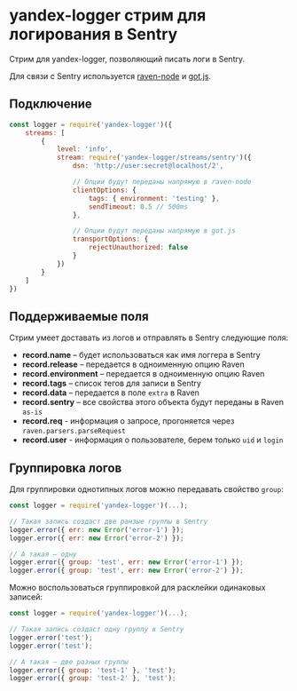 # yandex-logger стрим для логирования в Sentry

Стрим для yandex-logger, позволяющий писать логи в Sentry.

Для связи с Sentry используется [raven-node](https://github.com/getsentry/raven-node) и [got.js](https://github.com/sindresorhus/got).

## Подключение

```js
const logger = require('yandex-logger')({
    streams: [
        {
            level: 'info',
            stream: require('yandex-logger/streams/sentry')({
                dsn: 'http://user:secret@localhost/2',

                // Опции будут переданы напрямую в raven-node
                clientOptions: {
                    tags: { environment: 'testing' },
                    sendTimeout: 0.5 // 500ms
                },

                // Опции будут переданы напрямую в got.js
                transportOptions: {
                    rejectUnauthorized: false
                }
            })
        }
    ]
})
```

## Поддерживаемые поля

Стрим умеет доставать из логов и отправлять в Sentry следующие поля:

* **record.name** – будет использоваться как имя логгера в Sentry
* **record.release** – передается в одноименную опцию Raven
* **record.environment** – передается в одноименную опцию Raven
* **record.tags** – список тегов для записи в Sentry
* **record.data** – передается в поле `extra` в Raven
* **record.sentry** – все свойства этого объекта будут переданы в Raven `as-is`
* **record.req** - информация о запросе, прогоняется через `raven.parsers.parseRequest`
* **record.user** - информация о пользователе, берем только `uid` и `login`

## Группировка логов

Для группировки однотипных логов можно передавать свойство `group`:
```js
const logger = require('yandex-logger')(...);

// Такая запись создаст две ранзые группы в Sentry
logger.error({ err: new Error('error-1') });
logger.error({ err: new Error('error-2') });

// А такая – одну
logger.error({ group: 'test', err: new Error('error-1') });
logger.error({ group: 'test', err: new Error('error-2') });
```

Можно воспользоваться группировкой для расклейки одинаковых записей:
```js
const logger = require('yandex-logger')(...);

// Такая запись создаст одну группу в Sentry
logger.error('test');
logger.error('test');

// А такая – две разных группы
logger.error({ group: 'test-1' }, 'test');
logger.error({ group: 'test-2' }, 'test');
```
